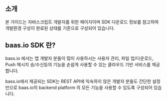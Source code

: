 ## 소개
본 가이드는 자바스크립트 개발자를 위한 페이지이며 SDK 다운로드 정보를 참고하여 개발환경 구성이 완료된 상태를 기준으로 구성되어 있습니다.

## baas.io SDK 란?
bass.io 에서는 앱 개발자 분들이 많이 사용하시는 사용자 관리, 파일 업/다운로드, Push 메시지 송/수신등의 기능을 손쉽게 사용할 수 있는 클라우드 기반 서비스를 제공합니다.

bass.io에서 제공되는 SDK는 REST API에 익숙하지 않은 개발자 분들도 간단한 설정만으로 baas.io의 backend platform 의 모든 기능을 사용할 수 있도록 구성되어 있습니다.